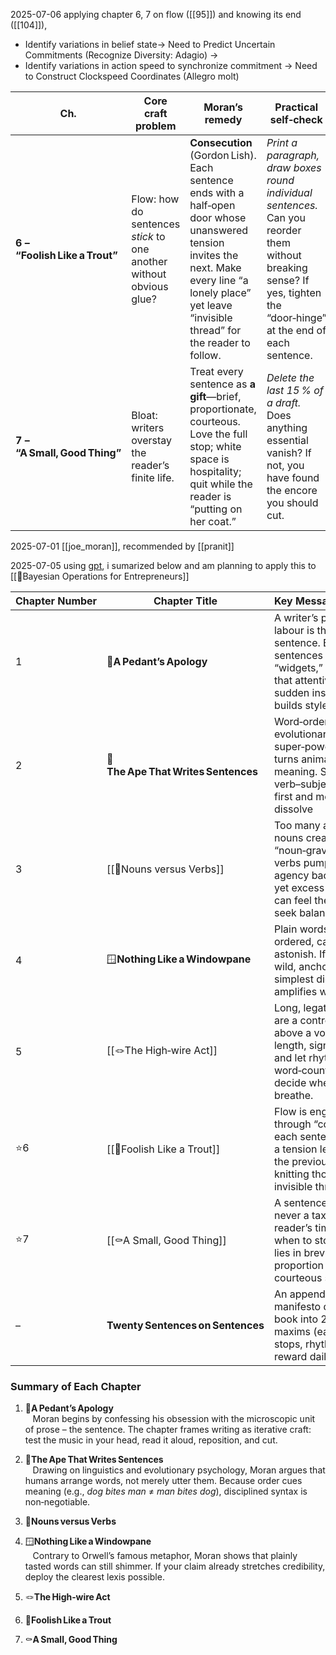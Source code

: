 

2025-07-06
applying chapter 6, 7 on flow ([[95]]) and knowing its end ([[104]]), 
- Identify variations in belief state-> Need to Predict Uncertain Commitments (Recognize Diversity: Adagio)   -> 
- Identify variations in action speed to synchronize commitment -> Need to Construct Clockspeed Coordinates (Allegro molt)

|Ch.|Core craft problem|Moran’s remedy|Practical self‑check|
|---|---|---|---|
|**6 – “Foolish Like a Trout”**|Flow: how do sentences _stick_ to one another without obvious glue?|**Consecution** (Gordon Lish). Each sentence ends with a half‑open door whose unanswered tension invites the next. Make every line “a lonely place” yet leave “invisible thread” for the reader to follow.|_Print a paragraph, draw boxes round individual sentences._ Can you reorder them without breaking sense? If yes, tighten the “door‑hinge” at the end of each sentence.|
|**7 – “A Small, Good Thing”**|Bloat: writers overstay the reader’s finite life.|Treat every sentence as **a gift**—brief, proportionate, courteous. Love the full stop; white space is hospitality; quit while the reader is “putting on her coat.”|_Delete the last 15 % of a draft._ Does anything essential vanish? If not, you have found the encore you should cut.|

2025-07-01
 [[joe_moran]], recommended by [[pranit]]

2025-07-05
 using [gpt](https://chatgpt.com/c/6863fb58-c964-8002-9910-294c1e340a84), i sumarized below and am planning to apply this to [[🐢Bayesian Operations for Entrepreneurs]]

| Chapter Number | Chapter Title                       | Key Message Summary                                                                                                                                                  |
| -------------- | ----------------------------------- | -------------------------------------------------------------------------------------------------------------------------------------------------------------------- |
| 1              | 🙏**A Pedant’s Apology**            | A writer’s primary labour is the single sentence. By treating sentences as daily “widgets,” Moran shows that attentive craft – not sudden inspiration – builds style |
| 2              | 🦧**The Ape That Writes Sentences** | Word‑order is our evolutionary super‑power: syntax turns animal sound into meaning. Secure the verb–subject backbone first and most problems dissolve                |
| 3              | [[🦍Nouns versus Verbs]]            | Too many abstract nouns create “noun‑gravy”; vigorous verbs pump life and agency back into prose, yet excess animation can feel theatrical – seek balance            |
| 4              | 🪟**Nothing Like a Windowpane**     | Plain words, plainly ordered, can still astonish. If the idea is wild, anchor it in the simplest diction; clarity amplifies wonder.                                  |
| 5              | [[🪢The High‑wire Act]]             | Long, legato sentences are a controlled walk above a void. Vary length, signal cadence, and let rhythm, not word‑count quotas, decide where to breathe.              |
| ⭐️6            | [[🎻Foolish Like a Trout]]          | Flow is engineered through “consecution”: each sentence leans on a tension left unsaid in the previous one, knitting thought with invisible thread.                  |
| ⭐️7            | [[⚰️A Small, Good Thing]]           | A sentence is a gift – never a tax on the reader’s time. Know when to stop; delight lies in brevity, proportion and courteous silence.                               |
| –              | **Twenty Sentences on Sentences**   | An appendical manifesto distilling the book into 20 trainable maxims (ears, verbs, full stops, rhythm, etc.) that reward daily practice.                             |

### Summary of Each Chapter

1. 🙏**A Pedant’s Apology**  
   Moran begins by confessing his obsession with the microscopic unit of prose – the sentence. The chapter frames writing as iterative craft: test the music in your head, read it aloud, reposition, and cut.

2. 🦧**The Ape That Writes Sentences**  
   Drawing on linguistics and evolutionary psychology, Moran argues that humans arrange words, not merely utter them. Because order cues meaning (e.g., *dog bites man* ≠ *man bites dog*), disciplined syntax is non‑negotiable.   

3. 🦍**Nouns versus Verbs**  


4. 🪟**Nothing Like a Windowpane**  
   Contrary to Orwell’s famous metaphor, Moran shows that plainly tasted words can still shimmer. If your claim already stretches credibility, deploy the clearest lexis possible. 

5. 🪢**The High‑wire Act**  

6. 🎻**Foolish Like a Trout**  

7. ⚰️**A Small, Good Thing**  
